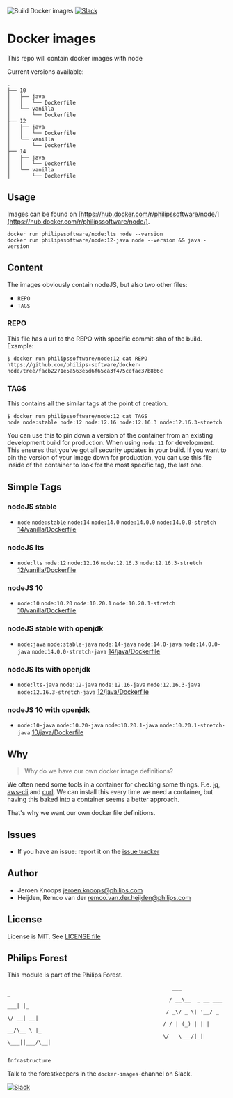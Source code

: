 ![Build Docker images](https://github.com/philips-software/docker-node/workflows/Build%20Docker%20images/badge.svg)
[![Slack](https://philips-software-slackin.now.sh/badge.svg)](https://philips-software-slackin.now.sh)

# Docker images

This repo will contain docker images with node

Current versions available:
```
.
├── 10
│   ├── java
│   │   └── Dockerfile
│   └── vanilla
│       └── Dockerfile
├── 12
│   ├── java
│   │   └── Dockerfile
│   └── vanilla
│       └── Dockerfile
├── 14
│   ├── java
│   │   └── Dockerfile
│   └── vanilla
│       └── Dockerfile
```
## Usage

Images can be found on [https://hub.docker.com/r/philipssoftware/node/](https://hub.docker.com/r/philipssoftware/node/).

```
docker run philipssoftware/node:lts node --version
docker run philipssoftware/node:12-java node --version && java -version
```

## Content

The images obviously contain nodeJS, but also two other files:
- `REPO`
- `TAGS`

### REPO

This file has a url to the REPO with specific commit-sha of the build.
Example: 

```
$ docker run philipssoftware/node:12 cat REPO
https://github.com/philips-software/docker-node/tree/facb2271e5a563e5d6f65ca3f475cefac37b8b6c
```

### TAGS

This contains all the similar tags at the point of creation. 

```
$ docker run philipssoftware/node:12 cat TAGS
node node:stable node:12 node:12.16 node:12.16.3 node:12.16.3-stretch
```

You can use this to pin down a version of the container from an existing development build for production. When using `node:11` for development. This ensures that you've got all security updates in your build. If you want to pin the version of your image down for production, you can use this file inside of the container to look for the most specific tag, the last one.

## Simple Tags

### nodeJS stable
- `node` `node:stable` `node:14` `node:14.0` `node:14.0.0` `node:14.0.0-stretch` [14/vanilla/Dockerfile](14/vanilla/Dockerfile)

### nodeJS lts
- `node:lts` `node:12` `node:12.16` `node:12.16.3` `node:12.16.3-stretch` [12/vanilla/Dockerfile](12/vanilla/Dockerfile)

### nodeJS 10
- `node:10` `node:10.20` `node:10.20.1` `node:10.20.1-stretch` [10/vanilla/Dockerfile](10/vanilla/Dockerfile)

### nodeJS stable with openjdk
- `node:java` `node:stable-java` `node:14-java` `node:14.0-java` `node:14.0.0-java` `node:14.0.0-stretch-java` [14/java/Dockerfile](14/java/Dockerfile)`

### nodeJS lts with openjdk
- `node:lts-java` `node:12-java` `node:12.16-java` `node:12.16.3-java` `node:12.16.3-stretch-java` [12/java/Dockerfile](12/java/Dockerfile)

### nodeJS 10 with openjdk
- `node:10-java` `node:10.20-java` `node:10.20.1-java` `node:10.20.1-stretch-java` [10/java/Dockerfile](10/java/Dockerfile)
        

## Why

> Why do we have our own docker image definitions?

We often need some tools in a container for checking some things. F.e. [jq](https://stedolan.github.io/jq/), [aws-cli](https://aws.amazon.com/cli/) and [curl](https://curl.haxx.se/).
We can install this every time we need a container, but having this baked into a container seems a better approach.

That's why we want our own docker file definitions.

## Issues

- If you have an issue: report it on the [issue tracker](https://github.com/philips-software/docker-node/issues)

## Author

- Jeroen Knoops <jeroen.knoops@philips.com>
- Heijden, Remco van der <remco.van.der.heijden@philips.com>

## License

License is MIT. See [LICENSE file](LICENSE.md)

## Philips Forest

This module is part of the Philips Forest.

```
                                                     ___                   _
                                                    / __\__  _ __ ___  ___| |_
                                                   / _\/ _ \| '__/ _ \/ __| __|
                                                  / / | (_) | | |  __/\__ \ |_
                                                  \/   \___/|_|  \___||___/\__|  

                                                                 Infrastructure
```

Talk to the forestkeepers in the `docker-images`-channel on Slack.

[![Slack](https://philips-software-slackin.now.sh/badge.svg)](https://philips-software-slackin.now.sh)
